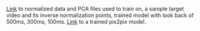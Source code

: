 [Link](https://drive.google.com/drive/folders/1IE87yn1p5Rh8rKDfBb_NkAOuIxE2Jghr?usp=sharing) to normalized data and PCA files used to train on, a sample target video and its inverse normalization points, trained model with look back of 500ms, 300ms, 100ms.
[Link](https://drive.google.com/file/d/1xVD2qjyJodTbO3c_-14zwPF5ctwLAFYp/view) to a trained pix2pix model.

